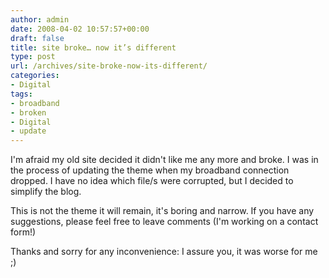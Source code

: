 ```yaml
---
author: admin
date: 2008-04-02 10:57:57+00:00
draft: false
title: site broke… now it’s different
type: post
url: /archives/site-broke-now-its-different/
categories:
- Digital
tags:
- broadband
- broken
- Digital
- update
---
```


I'm afraid my old site decided it didn't like me any more and broke. I was in the process of updating the theme when my broadband connection dropped. I have no idea which file/s were corrupted, but I decided to simplify the blog.

 

This is not the theme it will remain, it's boring and narrow. If you have any suggestions, please feel free to leave comments (I'm working on a contact form!)

 

Thanks and sorry for any inconvenience: I assure you, it was worse for me ;)
